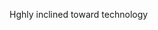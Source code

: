 Hghly inclined toward technology 

<!---
Jbs-Pawan/Jbs-Pawan is a ✨ special ✨ repository because its `README.md` (this file) appears on your GitHub profile.
You can click the Preview link to take a look at your changes.
--->
